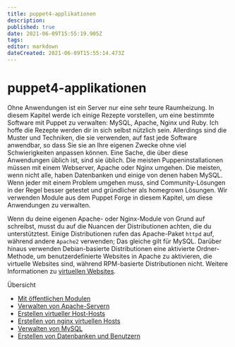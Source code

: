 ```yaml
---
title: puppet4-applikationen
description: 
published: true
date: 2021-06-09T15:55:19.905Z
tags: 
editor: markdown
dateCreated: 2021-06-09T15:55:14.473Z
---
```


# puppet4-applikationen

Ohne Anwendungen ist ein Server nur eine sehr teure Raumheizung. In diesem Kapitel werde ich einige Rezepte vorstellen, um eine bestimmte Software mit Puppet zu verwalten: MySQL, Apache, Nginx und Ruby. Ich hoffe die Rezepte werden dir in sich selbst nützlich sein. Allerdings sind die Muster und Techniken, die sie verwenden, auf fast jede Software anwendbar, so dass Sie sie an Ihre eigenen Zwecke ohne viel Schwierigkeiten anpassen können. Eine Sache, die über diese Anwendungen üblich ist, sind sie üblich. Die meisten Puppeninstallationen müssen mit einem Webserver, Apache oder Nginx umgehen. Die meisten, wenn nicht alle, haben Datenbanken und einige von denen haben MySQL. Wenn jeder mit einem Problem umgehen muss, sind Community-Lösungen in der Regel besser getestet und gründlicher als homegrown Lösungen. Wir verwenden Module aus dem Puppet Forge in diesem Kapitel, um diese Anwendungen zu verwalten.

Wenn du deine eigenen Apache- oder Nginx-Module von Grund auf schreibst, musst du auf die Nuancen der Distributionen achten, die du unterstütztest. Einige Distributionen rufen das Apache-Paket `httpd` auf, während andere `Apache2` verwenden; Das gleiche gilt für MySQL. Darüber hinaus verwenden Debian-basierte Distributionen eine aktivierte Ordner-Methode, um benutzerdefinierte Websites in Apache zu aktivieren, die virtuelle Websites sind, während RPM-basierte Distributionen nicht. Weitere Informationen zu [virtuellen Websites](htt../puppet/httpd.apache.o../puppet/do../puppet/2../puppet/vhos../puppet/).

Übersicht

* [Mit öffentlichen Modulen](../puppet/puppet/puppet-applikations-public)
* [Verwalten von Apache-Servern](../puppet/puppet/puppet-applikations-apache)
* [Erstellen virtueller Host-Hosts](../puppet/puppet/puppet-applikations-virtual-hosts)
* [Erstellen von nginx virtuellen Hosts](../puppet/puppet/puppet-applikations-virtual-hosts-nginx)
* [Verwalten von MySQL](../puppet/puppet/puppet-applikations-mysql)
* [Erstellen von Datenbanken und Benutzern](../puppet/puppet/puppet-applikations-db-benutzer)